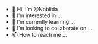 - 👋 Hi, I’m @NobIida
- 👀 I’m interested in ...
- 🌱 I’m currently learning ...
- 💞️ I’m looking to collaborate on ...
- 📫 How to reach me ...

<!---
NobIida/NobIida is a ✨ special ✨ repository because its `README.md` (this file) appears on your GitHub profile.
You can click the Preview link to take a look at your changes.
--->
